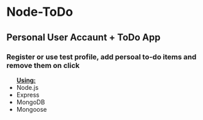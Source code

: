 # Node-ToDo

<h2>Personal User Accaunt + ToDo App</h2>
<h3>Register or use test profile, add  persoal to-do items and remove them on click</h3>

<section>

<ul>
  <u><b>Using:</b></u>
  <li>Node.js</li>
  <li>Express</li>
  <li>MongoDB</li>
  <li>Mongoose</li>
</ul>
</section>
